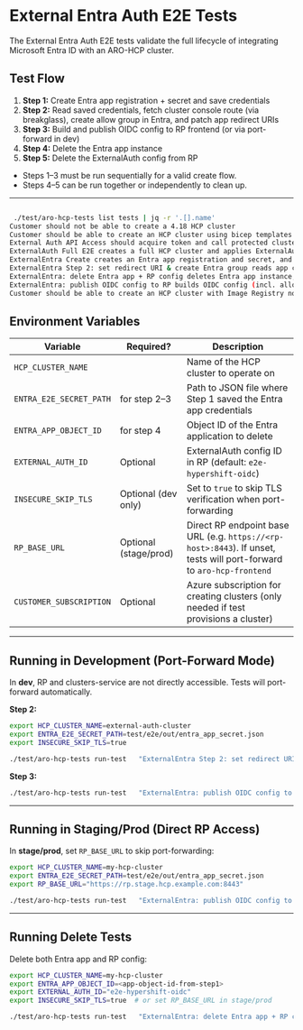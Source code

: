 # External Entra Auth E2E Tests

The External Entra Auth E2E tests validate the full lifecycle of integrating Microsoft Entra ID with an ARO-HCP cluster.

## Test Flow

1. **Step 1:** Create Entra app registration + secret and save credentials
2. **Step 2:** Read saved credentials, fetch cluster console route (via breakglass), create allow group in Entra, and patch app redirect URIs
3. **Step 3:** Build and publish OIDC config to RP frontend (or via port-forward in dev)
4. **Step 4:** Delete the Entra app instance
5. **Step 5:** Delete the ExternalAuth config from RP

- Steps 1–3 must be run sequentially for a valid create flow.
- Steps 4–5 can be run together or independently to clean up.

---

```bash

 ./test/aro-hcp-tests list tests | jq -r '.[].name'
Customer should not be able to create a 4.18 HCP cluster
Customer should be able to create an HCP cluster using bicep templates
External Auth API Access should acquire token and call protected cluster API
ExternalAuth Full E2E creates a full HCP cluster and applies ExternalAuth config
ExternalEntra Create creates an Entra app registration and secret, and writes JSON
ExternalEntra Step 2: set redirect URI & create Entra group reads app creds, gets console route (via breakglass), creates allow group, and patches redirectUris [step2]
ExternalEntra: delete Entra app + RP config deletes Entra app instance, then deletes ExternalAuth from RP
ExternalEntra: publish OIDC config to RP builds OIDC config (incl. allow group) and POSTs to RP [step3]
Customer should be able to create an HCP cluster with Image Registry not present

```

## Environment Variables

| Variable | Required? | Description |
|----------|-----------|-------------|
| `HCP_CLUSTER_NAME` | | Name of the HCP cluster to operate on |
| `ENTRA_E2E_SECRET_PATH` | for step 2–3 | Path to JSON file where Step 1 saved the Entra app credentials |
| `ENTRA_APP_OBJECT_ID` |  for step 4 | Object ID of the Entra application to delete |
| `EXTERNAL_AUTH_ID` | Optional | ExternalAuth config ID in RP (default: `e2e-hypershift-oidc`) |
| `INSECURE_SKIP_TLS` | Optional (dev only) | Set to `true` to skip TLS verification when port-forwarding |
| `RP_BASE_URL` | Optional (stage/prod) | Direct RP endpoint base URL (e.g. `https://<rp-host>:8443`). If unset, tests will port-forward to `aro-hcp-frontend` |
| `CUSTOMER_SUBSCRIPTION` | Optional | Azure subscription for creating clusters (only needed if test provisions a cluster) |

---

## Running in Development (Port-Forward Mode)

In **dev**, RP and clusters-service are not directly accessible. Tests will port-forward automatically.

**Step 2:**
```bash
export HCP_CLUSTER_NAME=external-auth-cluster
export ENTRA_E2E_SECRET_PATH=test/e2e/out/entra_app_secret.json
export INSECURE_SKIP_TLS=true

./test/aro-hcp-tests run-test   "ExternalEntra Step 2: set redirect URI & create Entra group reads app creds, gets console route (via breakglass), creates allow group, and patches redirectUris [step2]"
```

**Step 3:**
```bash
./test/aro-hcp-tests run-test   "ExternalEntra: publish OIDC config to RP builds OIDC config (incl. allow group) and POSTs to RP [step3]"
```

---

## Running in Staging/Prod (Direct RP Access)

In **stage/prod**, set `RP_BASE_URL` to skip port-forwarding:

```bash
export HCP_CLUSTER_NAME=my-hcp-cluster
export ENTRA_E2E_SECRET_PATH=test/e2e/out/entra_app_secret.json
export RP_BASE_URL="https://rp.stage.hcp.example.com:8443"

./test/aro-hcp-tests run-test   "ExternalEntra: publish OIDC config to RP builds OIDC config (incl. allow group) and POSTs to RP [step3]"
```

---

## Running Delete Tests

Delete both Entra app and RP config:

```bash
export HCP_CLUSTER_NAME=my-hcp-cluster
export ENTRA_APP_OBJECT_ID=<app-object-id-from-step1>
export EXTERNAL_AUTH_ID="e2e-hypershift-oidc"
export INSECURE_SKIP_TLS=true  # or set RP_BASE_URL in stage/prod

./test/aro-hcp-tests run-test   "ExternalEntra: delete Entra app + RP config deletes Entra app instance, then deletes ExternalAuth from RP"
```
